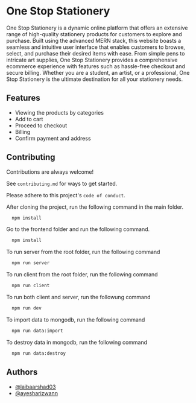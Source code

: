 
# One Stop Stationery

One Stop Stationery is a dynamic online platform that offers an extensive range of high-quality stationery products for customers to explore and purchase. Built using the advanced MERN stack, this website boasts a seamless and intuitive user interface that enables customers to browse, select, and purchase their desired items with ease. From simple pens to intricate art supplies, One Stop Stationery provides a comprehensive ecommerce experience with features such as hassle-free checkout and secure billing. Whether you are a student, an artist, or a professional, One Stop Stationery is the ultimate destination for all your stationery needs.

## Features

- Viewing the products by categories
- Add to cart
- Proceed to checkout
- Billing
- Confirm payment and address



## Contributing

Contributions are always welcome!

See `contributing.md` for ways to get started.

Please adhere to this project's `code of conduct`.

After cloning the project, run the following command in the main folder.

```bash
  npm install
```

Go to the frontend folder and run the following command.

```bash
  npm install
```

To run server from the root folder, run the following command

```bash
  npm run server
```
To run client from the root folder, run the following command

```bash
  npm run client
  ```
To run both client and server, run the followung command

```bash
  npm run dev
  ```

To import data to mongodb, run the following command

```bash
  npm run data:import
  ```
 To destroy data in mongodb, run the following command

```bash
  npm run data:destroy
  ```

  

## Authors

- [@laibaarshad03](https://github.com/laibaarshad03)
- [@ayesharizwann](https://github.com/ayesharizwann)

